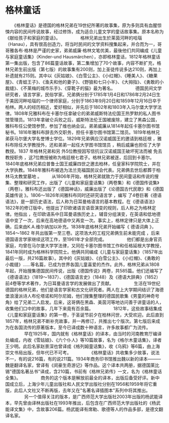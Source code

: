 # 格林童话

　　《格林童话》是德国的格林兄弟在19世纪所著的故事集，原为多则具有血腥惊悚内容的民间传说故事，经过修饰，成为适合儿童文学的童话故事集。原本名称为《献给孩子和家庭的童话》。
　　
　　格林兄弟出生於莱茵河畔的哈瑙（Hanau），具有很高创造力，将当时民间的文学资料搜集起来，并合而为一，哥哥雅各布·格林是严谨的史家，弟弟威廉·格林文笔优美，最後他们共同编成《儿童与家庭童话集》（Kinder-und Hausm&auml;rchen），亦即格林童话，1812年格林童话第一集出版，包含了86篇童话故事，第二集增加了70个故事，内容不断扩充，格林兄弟生前出版（第七版）的故事集有200则，加上圣徒传说多达210则，再加上补遗就有215则。其中以《灰姑娘》、《白雪公主》、《小红帽》、《睡美人》、《糖果屋》、《青蛙王子》、《渔夫和他的妻子》、《野狼和七只小羊》、《大拇指》、《勇敢的小裁缝》、《不莱梅的城市乐手》、《穿靴子的猫》最为著名。
　　
　　德国民间文学研究者，语言学家，民俗学家。兄弟俩分别于1785年1月4日和1786年2月24日生于美因河畔哈瑙的一个律师家庭，分别于1863年9月20日和1859年12月16日卒于柏林。两人的经历相近，爱好相似，并先后于1802年和1803年入马尔堡大学学法律。1808年兄雅科布在卡塞尔任拿破仑的弟弟威斯特法伦国王热罗默的私人图书馆管理员。1813年拿破仑兵败之后，威斯特法伦王国被废除，建立了黑森公国，雅科布任公使馆参赞，参加了维也纳会议。弟弟威廉从1814年起任卡塞尔图书馆秘书。1816年雅科布辞去外交职务，担任卡塞尔图书馆第二馆员。1819年格林兄弟获马尔堡大学名誉博士学位。1829年兄弟俩应汉诺威国王的邀请到格廷根 ，雅科布除任大学教授外，还和弟弟一起任大学图书馆馆员 ，稍后威廉也担任了大学教授。1837 年格林兄弟和另 外5位教授因写信抗议汉诺威国王破坏宪法而被 免去教授职务 ，这7位教授被称为格廷根七君子。格林兄弟被逐，后回到卡塞尔。1840年底格林兄弟应普鲁士国王威廉四世之邀去柏林，任皇家科学院院士，并在大学执教。1848年雅科布被选为法兰克福国民议会代表。兄弟俩去世后都葬于柏林马太教堂墓地 。
　　从1806年开始，格林兄弟就致力于民间童话和传说的搜集、整理和研究工作，出版了《儿童和家庭童话集》（两卷集）和《德国传说集》（两卷）。雅科布还出版了《德国神话》，威廉出版了《论德国古代民歌》和《德国英雄传说 》。1806～1826年间雅科布同时还研究语言学 ，编写 了4卷巨著《德语语法》，是一部历史语法，后人称为日耳曼格语言的基本教程。在《德语语法》1822年的修订版中，他提出了印欧诸语言语音演变的规则，后人称之为格林定律。他指出 ，在印欧语系中日耳曼语族历史上，辅音分组演变，在英语和低地德语中变了一次，后来在高地德语中又再变一次。事实上，格林定律只是大体上正确，后来由K.A.维尔纳加以补充。1838年底格林兄弟开始编写《 德语词典 》，1854～1862 年共出版第一至三卷。这项浩大的工程兄弟俩生前未能完成 ，后来德国语言学家继续这项工作，至1961年才全部完成。 
　　
　　他们都是出身官员家庭，均曾在马尔堡大学学法律，又同在卡塞尔图书馆工作和任格延根大学教授，1841年同时成为格林科学院院士。他俩共同编成《儿童与家庭童话集》（1857年出最后一版，共216篇故事）。其中的《灰姑娘》、《白雪公主》、《小红帽》、《勇敢的小裁缝》……等名篇，已成为世界各国儿童喜爱的杰作。此外，格林兄弟从1808年起，开始搜集德国民间传说，出版《德国传说》两卷，共585篇。他们还编写了《德语语法》（1819～1837）、《德国语言史》（1848）及《德语大辞典》（1852）前4卷等学术著作，为日耳曼语言学的发展做出了贡献。
　　
　　生活在19世纪德国的格林兄弟，他们是语言学家和古文化研究者。两人在上大学期间结识了海德堡浪漫派诗人布伦塔诺和阿尔尼姆，他们搜集整理的德国民歌集《男童的神奇号角》给了兄弟二人启发。后来，这哥俩在黑森、美茵河等地访问善于讲童话的人，收集他们口中的故事，几年下来竟有百余篇。 
　　
　　1812年，这些故事结集成《儿童和家庭童话集》的第一卷，于圣诞节前夕在柏林问世，大受欢迎。此后直到1857年，格林兄弟不断补充故事，并一再修订，共推出七个版次。第七版后来成为在各国流传的原著版本，至今已译成数十种语言，许多故事都广为流传。 
　　
　　早在1925年，国内就有《格林童话》的译本，由当时的河南教育厅编译处编成，内收《雪姑娘》、《六个仆人》等10篇故事，名为《格尔木童话集》，译者王少明。此后名家赵景深也曾译成《格列姆童话集》，收《乌鸦》等6篇，由上海崇文书局出版，但年代已不可考。 
　　
　　《格林童话》共收集多少故事，说法不一，有的说216篇，有的说211篇。1934年商务印书馆推出魏以新的译本———魏是翻译名家，曾译有《闵豪生奇游记》等作品。这个译本共两册，据德国莱比锡"德国名著丛书"译成，含210篇，书前有《格林兄弟传》一文，名为《格林童话全集》。 
　　
　　商务的这个版本是解放前最全的译本，出版后备受好评。新中国成立后，上海少年儿童出版社和人民文学出版社分别在1956和1959年将它重版，此后人文社又不断再版，去年又在"名著名译插图本"系列中将其推出。 
　　
　　另一个值得关注的版本，是广西师范大学出版社2003年出版的杨武能译本，早先曾由译林出版社在1993年推出，后包含在广西师范大学出版社的《杨武能译文集》中，含故事206篇。杨武能译有席勒、歌德等人的作品多部，是德文翻译名家。
